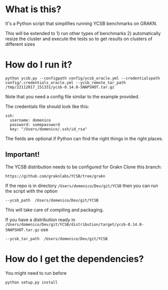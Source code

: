 # What is this?

It's a Python script that simplifies running YCSB benchmarks on GRAKN.

This will be extended to 1) run other types of benchmarks 2) automatically resize the cluster and
execute the tests so to get results on clusters of different sizes

# How do I run it?

```
python ycsb.py --configpath config/ycsb_oracle.yml --credentialspath config/.credentials_oracle.yml --ycsb_remote_tar_path /tmp/22112017_151331/ycsb-0.14.0-SNAPSHOT.tar.gz
```

Note that you need a config file similar to the example provided.

The credentials file should look like this:

```
ssh:
  username: domenico
  password: somepassword
  key: "/Users/domenico/.ssh/id_rsa"
```

The fields are optional if Python can find the right things in the right places.

## Important!

The YCSB distribution needs to be configured for Grakn
Clone this branch:

```
https://github.com/graknlabs/YCSB/tree/grakn
```

If the repo is in directory `/Users/domenico/Dev/git/YCSB` then you can run the script with the option

```
--ycsb_path  /Users/domenico/Dev/git/YCSB
```

This will take care of compiling and packaging.

If you have a distribution ready in `/Users/domenico/Dev/git/YCSB/distribution/target/ycsb-0.14.0-SNAPSHOT.tar.gz` use

```
--ycsb_tar_path  /Users/domenico/Dev/git/YCSB
```


# How do I get the dependencies?

You might need to run before

```
python setup.py install
```

